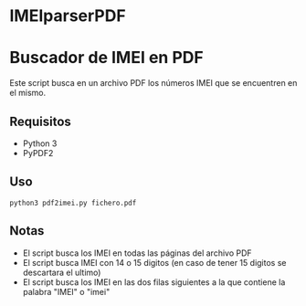 # IMEIparserPDF

# Buscador de IMEI en PDF

Este script busca en un archivo PDF los números IMEI que se encuentren en el mismo.

## Requisitos
- Python 3
- PyPDF2

## Uso
`python3 pdf2imei.py fichero.pdf`

## Notas
- El script busca los IMEI en todas las páginas del archivo PDF
- El script busca IMEI con 14 o 15 digitos (en caso de tener 15 digitos se descartara el ultimo)
- El script busca los IMEI en las dos filas siguientes a la que contiene la palabra "IMEI" o "imei"

